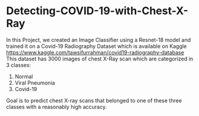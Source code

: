 # Detecting-COVID-19-with-Chest-X-Ray
In this Project, we created an Image Classifier using a Resnet-18 model and trained it on a Covid-19 Radiography Dataset which is available on Kaggle https://www.kaggle.com/tawsifurrahman/covid19-radiography-database
This dataset has 3000 images of chest X-Ray scan which are categorized in 3 classes: 
1) Normal
2) Viral Pneumonia
3) Covid-19

Goal is to predict chest X-ray scans that belonged to one of these three classes with a reasonably high accuracy.
